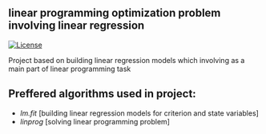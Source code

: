 ## linear programming optimization problem involving linear regression

[![License](http://img.shields.io/:license-mit-blue.svg)](LICENSE)

Project based on building linear regression models which involving as a main part of linear programming task

## Preffered algorithms used in project:
- *lm.fit* [building linear regression models for criterion and state variables]
- *linprog* [solving linear programming problem]

